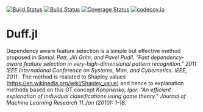 [![Build Status](https://travis-ci.org/pevnak/Duff.jl.svg?branch=master)](https://travis-ci.org/pevnak/Duff.jl)
[![Build Status](https://github.com/pevnak/Duff.jl/workflows/CI/badge.svg)](https://github.com/pevnak/Duff.jl/actions?query=workflow%3ACI)
[![Coverage Status](https://coveralls.io/repos/github/pevnak/Duff.jl/badge.svg?branch=master)](https://coveralls.io/github/pevnak/Duff.jl?branch=master)
[![codecov.io](http://codecov.io/github/Pevnak/Duff.jl/coverage.svg?branch=master)](http://codecov.io/github/Pevnak/Duff.jl?branch=master)

# Duff.jl
Dependency aware feature selection is a simple but effective method proposed in *Somol, Petr, Jiří Grim, and Pavel Pudil. 
"Fast dependency-aware feature selection in very-high-dimensional pattern recognition." 
2011 IEEE International Conference on Systems, Man, and Cybernetics. IEEE, 2011.*. The method is realated to Shapley values 
(https://en.wikipedia.org/wiki/Shapley_value) and hence to explanation methods based on this GT concept 
*Kononenko, Igor. "An efficient explanation of individual classifications using game theory." Journal of Machine Learning Research 11.Jan (2010): 1-18.*

